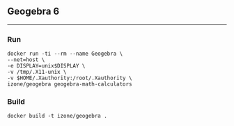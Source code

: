## Geogebra 6
-----
### Run
```
docker run -ti --rm --name Geogebra \
--net=host \
-e DISPLAY=unix$DISPLAY \
-v /tmp/.X11-unix \
-v $HOME/.Xauthority:/root/.Xauthority \
izone/geogebra geogebra-math-calculators
```
### Build
```
docker build -t izone/geogebra .
```
